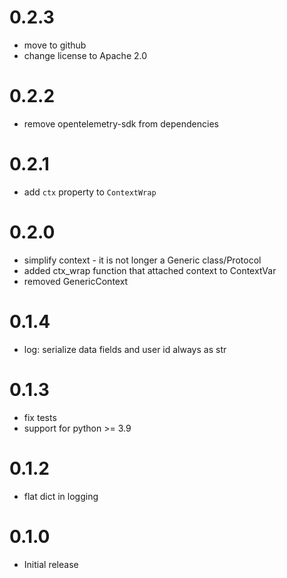 # 0.2.3
* move to github
* change license to Apache 2.0

# 0.2.2
* remove opentelemetry-sdk from dependencies

# 0.2.1
* add `ctx` property to `ContextWrap`

# 0.2.0
* simplify context - it is not longer a Generic class/Protocol
* added ctx_wrap function that attached context to ContextVar
* removed GenericContext

# 0.1.4
* log: serialize data fields and user id always as str

# 0.1.3
* fix tests
* support for python >= 3.9

# 0.1.2
* flat dict in logging

# 0.1.0

* Initial release
